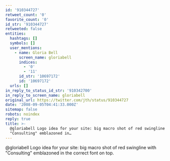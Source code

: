 ```yaml
---
id: '910344727'
retweet_count: '0'
favorite_count: '0'
id_str: '910344727'
retweeted: false
entities:
  hashtags: []
  symbols: []
  user_mentions:
    - name: Gloria Bell
      screen_name: gloriabell
      indices:
        - '0'
        - '11'
      id_str: '10697172'
      id: '10697172'
  urls: []
in_reply_to_status_id_str: '910342700'
in_reply_to_screen_name: gloriabell
original_url: https://twitter.com/jth/status/910344727
date: '2008-09-05T04:41:33.000Z'
sitemap: false
robots: noindex
reply: true
title: >-
  @gloriabell Logo idea for your site: big macro shot of red swingline with
  "Consulting" emblazoned in…
---
```


@gloriabell Logo idea for your site: big macro shot of red swingline with "Consulting" emblazoned in the correct font on top.